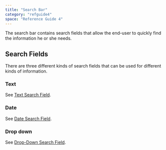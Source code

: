 ```yaml
---
title: "Search Bar"
category: "refguide4"
space: "Reference Guide 4"
---
```

The search bar contains search fields that allow the end-user to quickly find the information he or she needs.

## Search Fields

There are three different kinds of search fields that can be used for different kinds of information.

### Text

See [Text Search Field](text-search-field).

### Date

See [Date Search Field](date-search-field).

### Drop down

See [Drop-Down Search Field](drop-down-search-field).
